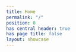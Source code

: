 ```yaml
---
title: Home
permalink: "/"
position: 0
has central header: true
has page title: false
layout: showcase
---
```


